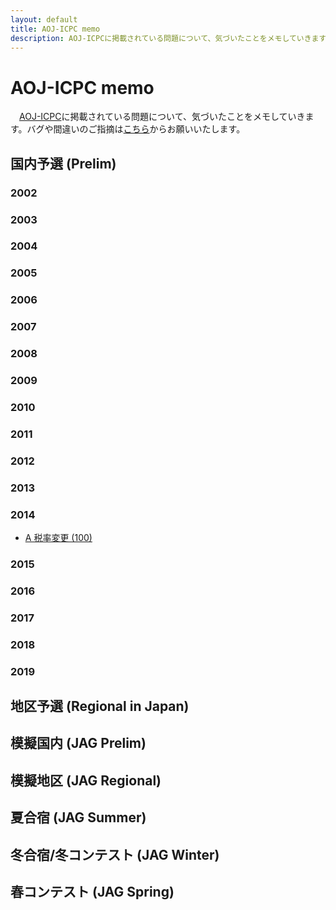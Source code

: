 ```yaml
---
layout: default
title: AOJ-ICPC memo
description: AOJ-ICPCに掲載されている問題について、気づいたことをメモしていきます。
---
```


# **AOJ-ICPC memo**
　[AOJ-ICPC](http://aoj-icpc.ichyo.jp)に掲載されている問題について、気づいたことをメモしていきます。バグや間違いのご指摘は[こちら](https://github.com/RTnF/RTnF.github.io/issues)からお願いいたします。

## 国内予選 (Prelim)
### 2002
### 2003
### 2004
### 2005
### 2006
### 2007
### 2008
### 2009
### 2010
### 2011
### 2012
### 2013
### 2014
- [A 税率変更 (100)](Prelim/2014.md)

### 2015
### 2016
### 2017
### 2018
### 2019

## 地区予選 (Regional in Japan)

## 模擬国内 (JAG Prelim)

## 模擬地区 (JAG Regional)

## 夏合宿 (JAG Summer)

## 冬合宿/冬コンテスト (JAG Winter)

## 春コンテスト (JAG Spring)
